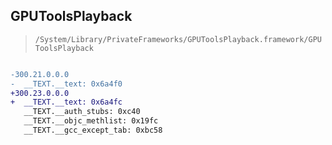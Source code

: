 ## GPUToolsPlayback

> `/System/Library/PrivateFrameworks/GPUToolsPlayback.framework/GPUToolsPlayback`

```diff

-300.21.0.0.0
-  __TEXT.__text: 0x6a4f0
+300.23.0.0.0
+  __TEXT.__text: 0x6a4fc
   __TEXT.__auth_stubs: 0xc40
   __TEXT.__objc_methlist: 0x19fc
   __TEXT.__gcc_except_tab: 0xbc58

```
